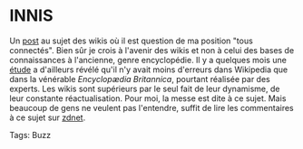 # INNIS

Un [post](http://innis.canalblog.com/archives/2006/03/23/1569796.html) au sujet des wikis où il est question de ma position "tous connectés". Bien sûr je crois à l'avenir des wikis et non à celui des bases de connaissances à l'ancienne, genre encyclopédie. Il y a quelques mois une [étude](http://www.nature.com/news/2005/051212/full/438900a.html) a d'ailleurs révélé qu'il n'y avait moins d'erreurs dans Wikipedia que dans la vénérable *Encyclopædia Britannica*, pourtant réalisée par des experts. Les wikis sont supérieurs par le seul fait de leur dynamisme, de leur constante réactualisation. Pour moi, la messe est dite à ce sujet. Mais beaucoup de gens ne veulent pas l'entendre, suffit de lire les commentaires à ce sujet sur [zdnet](http://www.zdnet.fr/actualites/internet/0%2C39020774%2C39296098%2C00.htm).

Tags: Buzz